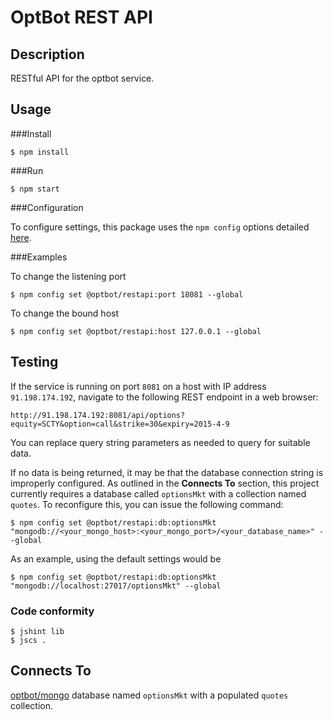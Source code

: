 OptBot REST API
===============
Description
--
RESTful API for the optbot service.

Usage
--

###Install

	$ npm install

###Run

	$ npm start

###Configuration

To configure settings, this package uses the `npm config` options detailed [here](https://docs.npmjs.com/files/package.json#config).

###Examples

To change the listening port

	$ npm config set @optbot/restapi:port 18081 --global

To change the bound host

	$ npm config set @optbot/restapi:host 127.0.0.1 --global

Testing
--
If the service is running on port `8081` on a host with IP address `91.198.174.192`, navigate to the following REST endpoint in a web browser:

	http://91.198.174.192:8081/api/options?equity=SCTY&option=call&strike=30&expiry=2015-4-9

You can replace query string parameters as needed to query for suitable data.

If no data is being returned, it may be that the database connection string is improperly configured. As outlined in the **Connects To** section, this project currently requires a database called `optionsMkt` with a collection named `quotes`. To reconfigure this, you can issue the following command:

	$ npm config set @optbot/restapi:db:optionsMkt "mongodb://<your_mongo_host>:<your_mongo_port>/<your_database_name>" --global

As an example, using the default settings would be

	$ npm config set @optbot/restapi:db:optionsMkt "mongodb://localhost:27017/optionsMkt" --global

### Code conformity
    $ jshint lib
    $ jscs .

Connects To
--
[optbot/mongo](https://github.com/optbot/mongo) database named `optionsMkt` with a populated `quotes` collection.